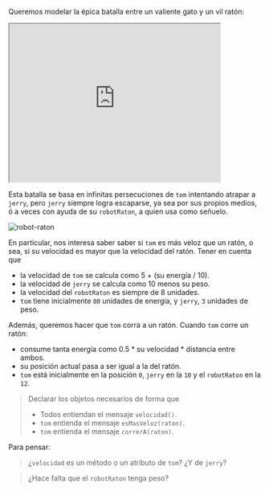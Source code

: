 Queremos modelar la épica batalla entre un valiente gato y un vil ratón:

<iframe width="420" height="315"
src="https://www.youtube.com/embed/UxY_CR_Al1c">
</iframe>


Esta batalla se basa en infinitas persecuciones de `tom` intentando atrapar a `jerry`, pero `jerry` siempre logra escaparse, ya sea por sus propios medios, ó a veces con ayuda de su `robotRaton`, a quien usa como señuelo.

![robot-raton](https://s-media-cache-ak0.pinimg.com/236x/1f/13/17/1f1317e6a5887547544c0f1c721d1fa8.jpg)

En particular, nos interesa saber saber si `tom` es más veloz que un ratón, o sea, si su velocidad es mayor que la velocidad del ratón. Tener en cuenta que 

  * la velocidad de `tom` se calcula como 5 + (su energía / 10).
  * la velocidad de `jerry` se calcula como 10 menos su peso.
  * la velocidad del `robotRaton` es siempre de 8 unidades.
  * `tom` tiene inicialmente `80` unidades de energía, y `jerry`, `3` unidades de peso.
 
Además, queremos hacer que `tom` corra a un ratón. Cuando `tom` corre un ratón: 

  * consume tanta energía como 0.5 * su velocidad * distancia entre ambos.
  * su posición actual pasa a ser igual a la del ratón. 
  * `tom` está inicialmente en la posición `0`, `jerry` en la `10` y el `robotRaton` en la `12`.

> Declarar los objetos necesarios de forma que
> 
> - Todos entiendan el mensaje `velocidad()`.
> - `tom` entienda el mensaje `esMasVeloz(raton)`.
> - `tom` entienda el mensaje `correrA(raton)`.

Para pensar:

> ¿`velocidad` es un método o un atributo de `tom`? ¿Y de `jerry`?

> ¿Hace falta que el `robotRaton` tenga peso?